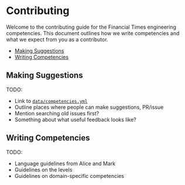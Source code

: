 
# Contributing

Welcome to the contributing guide for the Financial Times engineering competencies. This document outlines how we write competencies and what we expect from you as a contributor.

- [Making Suggestions](#making-suggestions)
- [Writing Competencies](#writing-competencies)


## Making Suggestions

TODO:
  - Link to [`data/competencies.yml`](data/competencies.yml)
  - Outline places where people can make suggestions, PR/issue
  - Mention searching old issues first?
  - Something about what useful feedback looks like?


## Writing Competencies

TODO:
  - Language guidelines from Alice and Mark
  - Guidelines on the levels
  - Guidelines on domain-specific competencies

